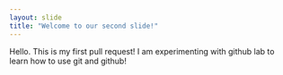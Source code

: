 ```yaml
---
layout: slide
title: "Welcome to our second slide!"
---
```

Hello. This is my first pull request!
I am experimenting with github lab to learn how to use git and github!